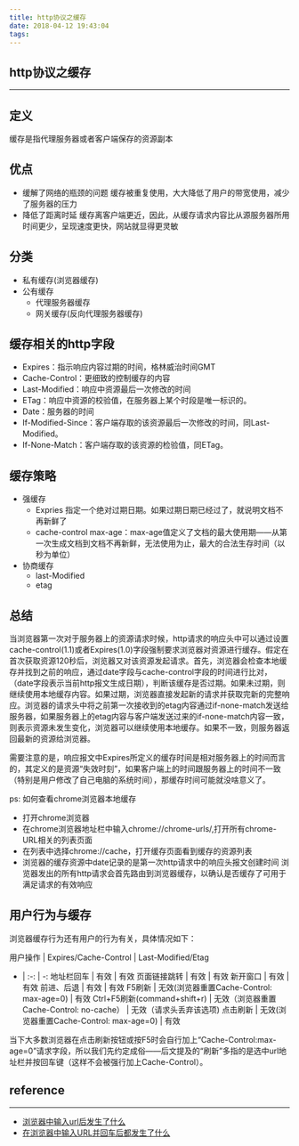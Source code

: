 ```yaml
---
title: http协议之缓存
date: 2018-04-12 19:43:04
tags:
---
```


## http协议之缓存
---------------

## 定义
缓存是指代理服务器或者客户端保存的资源副本

## 优点
* 缓解了网络的瓶颈的问题
缓存被重复使用，大大降低了用户的带宽使用，减少了服务器的压力
* 降低了距离时延
缓存离客户端更近，因此，从缓存请求内容比从源服务器所用时间更少，呈现速度更快，网站就显得更灵敏

## 分类
* 私有缓存(浏览器缓存)
* 公有缓存
    * 代理服务器缓存
    * 网关缓存(反向代理服务器缓存)


## 缓存相关的http字段
* Expires：指示响应内容过期的时间，格林威治时间GMT
* Cache-Control：更细致的控制缓存的内容    
* Last-Modified：响应中资源最后一次修改的时间
* ETag：响应中资源的校验值，在服务器上某个时段是唯一标识的。 
* Date：服务器的时间 
* If-Modified-Since：客户端存取的该资源最后一次修改的时间，同Last-Modified。 
* If-None-Match：客户端存取的该资源的检验值，同ETag。

## 缓存策略

* 强缓存
    * Expries 指定一个绝对过期日期。如果过期日期已经过了，就说明文档不再新鲜了
    * cache-control max-age：max-age值定义了文档的最大使用期——从第一次生成文档到文档不再新鲜，无法使用为止，最大的合法生存时间（以秒为单位）
* 协商缓存
    * last-Modified
    * etag

## 总结
当浏览器第一次对于服务器上的资源请求时候，http请求的响应头中可以通过设置cache-control(1.1)或者Expires(1.0)字段强制要求浏览器对资源进行缓存。假定在首次获取资源120秒后，浏览器又对该资源发起请求。首先，浏览器会检查本地缓存并找到之前的响应，通过date字段与cache-control字段的时间进行比对，（date字段表示当前http报文生成日期），判断该缓存是否过期。如果未过期，则继续使用本地缓存内容。如果过期，浏览器直接发起新的请求并获取完新的完整响应。浏览器的请求头中将之前第一次接收到的etag内容通过if-none-match发送给服务器，如果服务器上的etag内容与客户端发送过来的if-none-match内容一致，则表示资源未发生变化，浏览器可以继续使用本地缓存。如果不一致，则服务器返回最新的资源给浏览器。

需要注意的是，响应报文中Expires所定义的缓存时间是相对服务器上的时间而言的，其定义的是资源“失效时刻”，如果客户端上的时间跟服务器上的时间不一致（特别是用户修改了自己电脑的系统时间），那缓存时间可能就没啥意义了。

ps: 如何查看chrome浏览器本地缓存
* 打开chrome浏览器
* 在chrome浏览器地址栏中输入chrome://chrome-urls/,打开所有chrome-URL相关的列表页面
* 在列表中选择chrome://cache，打开缓存页面看到缓存的资源列表
* 浏览器的缓存资源中date记录的是第一次http请求中的响应头报文创建时间
浏览器发出的所有http请求会首先路由到浏览器缓存，以确认是否缓存了可用于满足请求的有效响应

## 用户行为与缓存
浏览器缓存行为还有用户的行为有关，具体情况如下：

用户操作 | Expires/Cache-Control | Last-Modified/Etag 
- | :-: | -: 
地址栏回车 | 有效 | 有效 
页面链接跳转 | 有效 | 有效 
新开窗口 | 有效 | 有效
前进、后退 | 有效 | 有效
F5刷新 | 无效(浏览器重置Cache-Control: max-age=0) | 有效
Ctrl+F5刷新(command+shift+r) | 无效（浏览器重置Cache-Control: no-cache） | 无效（请求头丢弃该选项)
点击刷新 | 无效(浏览器重置Cache-Control: max-age=0) | 有效

当下大多数浏览器在点击刷新按钮或按F5时会自行加上“Cache-Control:max-age=0”请求字段，所以我们先约定成俗——后文提及的“刷新”多指的是选中url地址栏并按回车键（这样不会被强行加上Cache-Control）。


## reference
-------------------
* [浏览器中输入url后发生了什么](https://www.jianshu.com/p/c1dfc6caa520)
* [在浏览器中输入URL并回车后都发生了什么](https://www.cnblogs.com/tisikcci/p/5866753.html)




